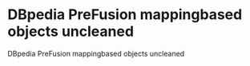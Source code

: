 # DBpedia PreFusion mappingbased objects uncleaned
DBpedia PreFusion mappingbased objects uncleaned
